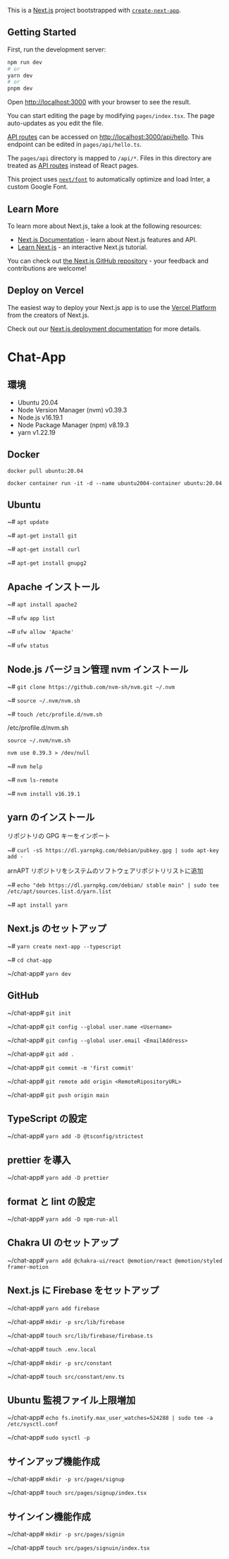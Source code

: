 This is a [Next.js](https://nextjs.org/) project bootstrapped with [`create-next-app`](https://github.com/vercel/next.js/tree/canary/packages/create-next-app).

## Getting Started

First, run the development server:

```bash
npm run dev
# or
yarn dev
# or
pnpm dev
```

Open [http://localhost:3000](http://localhost:3000) with your browser to see the result.

You can start editing the page by modifying `pages/index.tsx`. The page auto-updates as you edit the file.

[API routes](https://nextjs.org/docs/api-routes/introduction) can be accessed on [http://localhost:3000/api/hello](http://localhost:3000/api/hello). This endpoint can be edited in `pages/api/hello.ts`.

The `pages/api` directory is mapped to `/api/*`. Files in this directory are treated as [API routes](https://nextjs.org/docs/api-routes/introduction) instead of React pages.

This project uses [`next/font`](https://nextjs.org/docs/basic-features/font-optimization) to automatically optimize and load Inter, a custom Google Font.

## Learn More

To learn more about Next.js, take a look at the following resources:

- [Next.js Documentation](https://nextjs.org/docs) - learn about Next.js features and API.
- [Learn Next.js](https://nextjs.org/learn) - an interactive Next.js tutorial.

You can check out [the Next.js GitHub repository](https://github.com/vercel/next.js/) - your feedback and contributions are welcome!

## Deploy on Vercel

The easiest way to deploy your Next.js app is to use the [Vercel Platform](https://vercel.com/new?utm_medium=default-template&filter=next.js&utm_source=create-next-app&utm_campaign=create-next-app-readme) from the creators of Next.js.

Check out our [Next.js deployment documentation](https://nextjs.org/docs/deployment) for more details.

# Chat-App

## 環境

- Ubuntu 20.04
- Node Version Manager (nvm) v0.39.3
- Node.js v16.19.1
- Node Package Manager (npm) v8.19.3
- yarn v1.22.19

## Docker

`docker pull ubuntu:20.04`

`docker container run -it -d --name ubuntu2004-container ubuntu:20.04`

## Ubuntu

~# `apt update`

~# `apt-get install git`

~# `apt-get install curl`

~# `apt-get install gnupg2`

## Apache インストール

~# `apt install apache2`

~# `ufw app list`

~# `ufw allow 'Apache'`

~# `ufw status`

## Node.js バージョン管理 nvm インストール

~# `git clone https://github.com/nvm-sh/nvm.git ~/.nvm`

~# `source ~/.nvm/nvm.sh`

~# `touch /etc/profile.d/nvm.sh`

/etc/profile.d/nvm.sh

```
source ~/.nvm/nvm.sh

nvm use 0.39.3 > /dev/null
```

~# `nvm help`

~# `nvm ls-remote`

~# `nvm install v16.19.1`

## yarn のインストール

リポジトリの GPG キーをインポート

~# `curl -sS https://dl.yarnpkg.com/debian/pubkey.gpg | sudo apt-key add -`

arnAPT リポジトリをシステムのソフトウェアリポジトリリストに追加

~# `echo "deb https://dl.yarnpkg.com/debian/ stable main" | sudo tee /etc/apt/sources.list.d/yarn.list`

~# `apt install yarn`

## Next.js のセットアップ

~# `yarn create next-app --typescript`

~# `cd chat-app`

~/chat-app# `yarn dev`

## GitHub

~/chat-app# `git init`

~/chat-app# `git config --global user.name <Username>`

~/chat-app# `git config --global user.email <EmailAddress>`

~/chat-app# `git add .`

~/chat-app# `git commit -m 'first commit'`

~/chat-app# `git remote add origin <RemoteRipositoryURL>`

~/chat-app# `git push origin main`

## TypeScript の設定

~/chat-app# `yarn add -D @tsconfig/strictest`

## prettier を導入

~/chat-app# `yarn add -D prettier`

## format と lint の設定

~/chat-app# `yarn add -D npm-run-all`

## Chakra UI のセットアップ

~/chat-app# `yarn add @chakra-ui/react @emotion/react @emotion/styled framer-motion`

## Next.js に Firebase をセットアップ

~/chat-app# `yarn add firebase`

~/chat-app# `mkdir -p src/lib/firebase`

~/chat-app# `touch src/lib/firebase/firebase.ts`

~/chat-app# `touch .env.local`

~/chat-app# `mkdir -p src/constant`

~/chat-app# `touch src/constant/env.ts`

## Ubuntu 監視ファイル上限増加

~/chat-app# `echo fs.inotify.max_user_watches=524288 | sudo tee -a /etc/sysctl.conf`

~/chat-app# `sudo sysctl -p`

## サインアップ機能作成

~/chat-app# `mkdir -p src/pages/signup`

~/chat-app# `touch src/pages/signup/index.tsx`

## サインイン機能作成

~/chat-app# `mkdir -p src/pages/signin`

~/chat-app# `touch src/pages/signuin/index.tsx`
